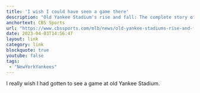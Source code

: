 ```yaml
---
title: 'I wish I could have seen a game there'
description: "Old Yankee Stadium's rise and fall: The complete story of 'The House that Ruth Built' 100 years after opening."
anchortext: CBS Sports
url: "https://www.cbssports.com/mlb/news/old-yankee-stadiums-rise-and-fall-the-complete-story-of-the-house-that-ruth-built-100-years-after-opening/"
date: 2023-04-03T14:56:47
layout: link
category: link
blockquote: true
youtube: false
tags:
 - "NewYorkYankees"
---
```


I really wish I had gotten to see a game at old Yankee Stadium.